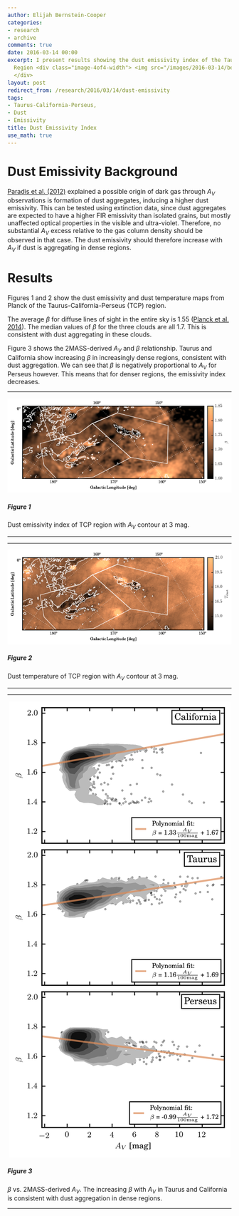 ```yaml
---
author: Elijah Bernstein-Cooper
categories:
- research
- archive
comments: true
date: 2016-03-14 00:00
excerpt: I present results showing the dust emissivity index of the Taurus-California-Perseus
  Region <div class="image-4of4-width"> <img src="/images/2016-03-14/beta_map.png"/>
  </div>
layout: post
redirect_from: /research/2016/03/14/dust-emissivity
tags:
- Taurus-California-Perseus,
- Dust
- Emissivity
title: Dust Emissivity Index
use_math: true
---
```




# Dust Emissivity Background

[Paradis et al.
(2012)](https://ui.adsabs.harvard.edu/#abs/2012A&A...543A.103P/abstract)
explained a possible origin of dark gas through $A_V$ observations is formation
of dust aggregates, inducing a higher dust emissivity. This can be tested using
extinction data, since dust aggregates are expected to have a higher FIR
emissivity than isolated grains, but mostly unaffected optical properties in the
visible and ultra-violet. Therefore, no substantial $A_V$ excess relative to the
gas column density should be observed in that case. The dust emissivity should
therefore increase with $A_V$ if dust is aggregating in dense regions.

# Results

Figures 1 and 2 show the dust emissivity and dust temperature maps from Planck
of the Taurus-California-Perseus (TCP) region. 

The average $\beta$ for diffuse lines of sight in the entire sky is $1.55$
([Planck et al.  2014](http://adsabs.harvard.edu/abs/2014A%26A...571A..11P)).
The median values of $\beta$ for the three clouds are all $1.7$. This is
consistent with dust aggregating in these clouds.

Figure 3 shows the 2MASS-derived $A_V$ and $\beta$ relationship.  Taurus and
California show increasing $\beta$ in increasingly dense regions, consistent
with dust aggregation. We can see that $\beta$ is negatively proportional to
$A_V$ for Perseus however. This means that for denser regions, the emissivity
index decreases.

***

<div class="image-4of4-width">
  <img src="/media/2016-03-14/beta_map.png"/>
</div>

##### Figure 1

Dust emissivity index of TCP region with $A_V$ contour at 3 mag.

***

***

<div class="image-4of4-width">
  <img src="/media/2016-03-14/temp_map.png"/>
</div>

##### Figure 2

Dust temperature of TCP region with $A_V$ contour at 3 mag.

***

***

<div class="image-3of4-width" align="center">
  <img src="/media/2016-03-14/av_vs_beta.png"/>
</div>

##### Figure 3

$\beta$ vs. 2MASS-derived $A_V$. The increasing $\beta$ with $A_V$ in Taurus
and California is consistent with dust aggregation in dense regions. 

***